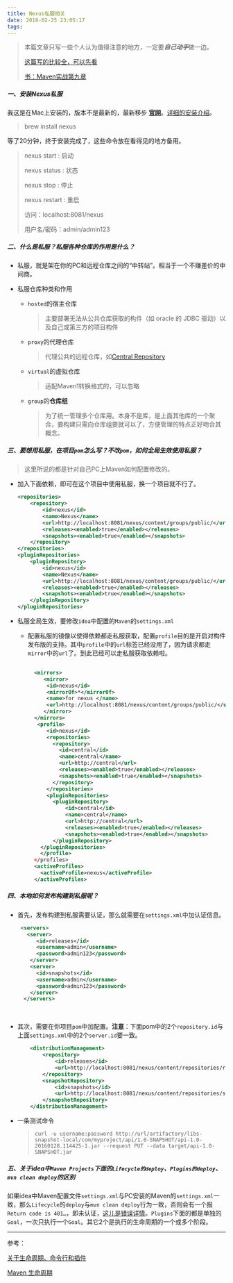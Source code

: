 ```yaml
---
title: Nexus私服相关
date: 2018-02-25 23:05:17
tags:
---
```




> 本篇文章只写一些个人认为值得注意的地方，一定要***自己动手***做一边。
>
> [这篇写的比较全，可以先看](https://www.jianshu.com/p/e4a3ab0298df)
>
> [书：Maven实战第九章]()

##### 一、安装Nexus私服

我这是在Mac上安装的，版本不是最新的，最新移步 [**官网**](https://www.sonatype.com/download-oss-sonatype)。[详细的安装介绍](https://www.jianshu.com/p/e4a3ab0298df)。

> brew install nexus

等了20分钟，终于安装完成了，这些命令放在看得见的地方备用。

> nexus start : 启动
>
> nexus status : 状态
>
> nexus stop : 停止
>
> nexus restart : 重启
>
> 访问：localhost:8081/nexus
>
> 用户名/密码：admin/admin123

##### 二、什么是私服？私服各种仓库的作用是什么？

- 私服，就是架在你的PC和远程仓库之间的“中转站”。相当于一个不赚差价的中间商。

- 私服仓库种类和作用

  - `hosted`的宿主仓库

    > 主要部署无法从公共仓库获取的构件（如 oracle 的 JDBC 驱动）以及自己或第三方的项目构件

  - `proxy`的代理仓库

    > 代理公共的远程仓库，如[Central Repository](http://central.maven.org/maven2/)

  - `virtual`的虚拟仓库

    > 适配Maven1转换格式的，可以忽略

  - `group`的**仓库组**

    > 为了统一管理多个仓库用。本身不是库，是上面其他库的一个聚合，要构建只需向仓库组要就可以了，方便管理的特点正好吻合其概念。

##### 三、要想用私服，在项目`pom`怎么写？不改`pom`，如何全局生效使用私服？

> 这里所说的都是针对自己PC上Maven如何配置修改的。

- 加入下面依赖，即可在这个项目中使用私服，换一个项目就不行了。

  ```xml
  <repositories>
      <repository>
          <id>nexus</id>
          <name>Nexus</name>
          <url>http://localhost:8081/nexus/content/groups/public/</url>
          <releases><enabled>true</enabled></releases>
          <snapshots><enabled>true</enabled></snapshots>
      </repository>
  </repositories>
  <pluginRepositories>
      <pluginRepository>
          <id>nexus</id>
          <name>Nexus</name>
          <url>http://localhost:8081/nexus/content/groups/public/</url>
          <releases><enabled>true</enabled></releases>
          <snapshots><enabled>true</enabled></snapshots>
      </pluginRepository>
  </pluginRepositories>
  ```



- 私服全局生效，要修改`idea`中配置的`Maven`的`settings.xml`

  - 配置私服的镜像以使得依赖都走私服获取，配置`profile`目的是开启对构件发布版的支持。其中`profile`中的`url`标签已经没用了，因为请求都走`mirror`中的`url`了。到此已经可以走私服获取依赖啦。

    ```xml
     
      <mirrors>   
         <mirror>
          <id>nexus</id>
          <mirrorOf>*</mirrorOf>
          <name>for nexus </name>
          <url>http://localhost:8081/nexus/content/groups/public/</url>
         </mirror>
      </mirrors>
       <profile>
          <id>nexus</id>
          <repositories>
            <repository>
              <id>central</id>
              <name>central</name>
              <url>http://central</url>
              <releases><enabled>true</enabled></releases>
              <snapshots><enabled>true</enabled></snapshots>
            </repository>
          </repositories>
          <pluginRepositories>
            <pluginRepository>
                <id>central</id>
                <name>central</name>
                <url>http://central</url>
                <releases><enabled>true</enabled></releases>
                <snapshots><enabled>true</enabled></snapshots>
            </pluginRepository>
        </pluginRepositories>
        </profile>
      </profiles>
      <activeProfiles>
        <activeProfile>nexus</activeProfile>
      </activeProfiles>
    ```

##### 四、本地如何发布构建到私服呢？

- 首先，发布构建到私服需要认证，那么就需要在`settings.xml`中加认证信息。

  ```xml
   <servers>  
     <server>
        <id>releases</id>
        <username>admin</username>
        <password>admin123</password>
      </server>
      <server>
        <id>snapshots</id>
        <username>admin</username>
        <password>admin123</password>
      </server>
    </servers>
  ```

  ​


- 其次，需要在你项目`pom`中加配置。**注意**：下面pom中的2个`repository.id`与上面`settings.xml`中的2个`server.id`要一致。

  ```xml
      <distributionManagement>
          <repository>
              <id>releases</id>
              <url>http://localhost:8081/nexus/content/repositories/releases</url>
          </repository>
          <snapshotRepository>
              <id>snapshots</id>
              <url>http://localhost:8081/nexus/content/repositories/snapshots</url>
          </snapshotRepository>
      </distributionManagement>
  ```



- 一条测试命令

  > ```
  > curl -u username:password http://url/artifactory/libs-snapshot-local/com/myproject/api/1.0-SNAPSHOT/api-1.0-20160128.114425-1.jar --request PUT --data target/api-1.0-SNAPSHOT.jar 
  > ```

##### 五、关于idea中`Maven Projects`下面的`Lifecycle的deploy`、`Plugins的deploy`、`mvn clean deploy`的区别

如果idea中Maven配置文件`settings.xml`与PC安装的Maven的`settings.xml`一致，那么`Lifecycle`的`deploy`与`mvn clean deploy`行为一致，否则会有一个报`Return code is 401…`，即未认证，[这儿是错误详情](http://blog.csdn.net/happyteafriends/article/details/8174110)。`Plugins`下面的都是单独的`Goal`，一次只执行一个`Goal`。其它2个是执行的生命周期的一个或多个阶段。



---

参考：

[关于生命周期、命令行和插件](https://my.oschina.net/mzdbxqh/blog/849040)

[Maven 生命周期](https://www.jianshu.com/p/fd43b3d0fdb0)